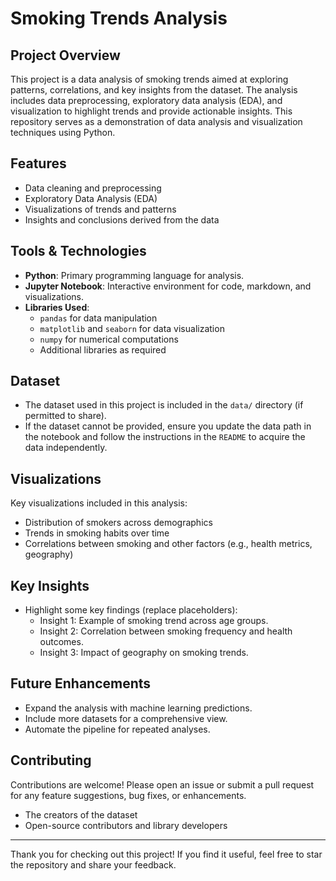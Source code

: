 # Smoking Trends Analysis

## **Project Overview**
This project is a data analysis of smoking trends aimed at exploring patterns, correlations, and key insights from the dataset. The analysis includes data preprocessing, exploratory data analysis (EDA), and visualization to highlight trends and provide actionable insights. This repository serves as a demonstration of data analysis and visualization techniques using Python.

## **Features**
- Data cleaning and preprocessing
- Exploratory Data Analysis (EDA)
- Visualizations of trends and patterns
- Insights and conclusions derived from the data

## **Tools & Technologies**
- **Python**: Primary programming language for analysis.
- **Jupyter Notebook**: Interactive environment for code, markdown, and visualizations.
- **Libraries Used**:
  - `pandas` for data manipulation
  - `matplotlib` and `seaborn` for data visualization
  - `numpy` for numerical computations
  - Additional libraries as required

## **Dataset**
- The dataset used in this project is included in the `data/` directory (if permitted to share).
- If the dataset cannot be provided, ensure you update the data path in the notebook and follow the instructions in the `README` to acquire the data independently.
## **Visualizations**
Key visualizations included in this analysis:
- Distribution of smokers across demographics
- Trends in smoking habits over time
- Correlations between smoking and other factors (e.g., health metrics, geography)

## **Key Insights**
- Highlight some key findings (replace placeholders):
  - Insight 1: Example of smoking trend across age groups.
  - Insight 2: Correlation between smoking frequency and health outcomes.
  - Insight 3: Impact of geography on smoking trends.

## **Future Enhancements**
- Expand the analysis with machine learning predictions.
- Include more datasets for a comprehensive view.
- Automate the pipeline for repeated analyses.

## **Contributing**
Contributions are welcome! Please open an issue or submit a pull request for any feature suggestions, bug fixes, or enhancements.

- The creators of the dataset
- Open-source contributors and library developers

---
Thank you for checking out this project! If you find it useful, feel free to star the repository and share your feedback.

